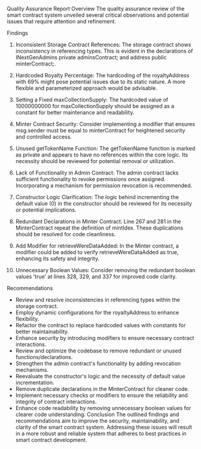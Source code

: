 Quality Assurance Report
Overview
The quality assurance review of the smart contract system unveiled several critical observations and potential issues that require attention and refinement.

Findings
1. Inconsistent Storage Contract References: The storage contract shows inconsistency in referencing types. This is evident in the declarations of INextGenAdmins private adminsContract; and address public minterContract;.

2. Hardcoded Royalty Percentage: The hardcoding of the royaltyAddress with 69% might pose potential issues due to its static nature. A more flexible and parameterized approach would be advisable.

3. Setting a Fixed maxCollectionSupply: The hardcoded value of 10000000000 for maxCollectionSupply should be assigned as a constant for better maintenance and readability.

4. Minter Contract Security: Consider implementing a modifier that ensures msg.sender must be equal to minterContract for heightened security and controlled access.

5. Unused getTokenName Function: The getTokenName function is marked as private and appears to have no references within the core logic. Its necessity should be reviewed for potential removal or utilization.

6. Lack of Functionality in Admin Contract: The admin contract lacks sufficient functionality to revoke permissions once assigned. Incorporating a mechanism for permission revocation is recommended.

7. Constructor Logic Clarification: The logic behind incrementing the default value (0) in the constructor should be reviewed for its necessity or potential implications.

8. Redundant Declarations in Minter Contract: Line 267 and 281 in the MinterContract repeat the definition of mintIdex. These duplications should be resolved for code cleanliness.

9. Add Modifier for retrieveWereDataAdded: In the Minter contract, a modifier could be added to verify retrieveWereDataAdded as true, enhancing its safety and integrity.

10. Unnecessary Boolean Values: Consider removing the redundant boolean values 'true' at lines 328, 329, and 337 for improved code clarity.

Recommendations
- Review and resolve inconsistencies in referencing types within the storage contract.
- Employ dynamic configurations for the royaltyAddress to enhance flexibility.
- Refactor the contract to replace hardcoded values with constants for better maintainability.
- Enhance security by introducing modifiers to ensure necessary contract interactions.
- Review and optimize the codebase to remove redundant or unused functions/declarations.
- Strengthen the admin contract's functionality by adding revocation mechanisms.
- Reevaluate the constructor's logic and the necessity of default value incrementation.
- Remove duplicate declarations in the MinterContract for cleaner code.
- Implement necessary checks or modifiers to ensure the reliability and integrity of contract interactions.
- Enhance code readability by removing unnecessary boolean values for clearer code understanding.
Conclusion
The outlined findings and recommendations aim to improve the security, maintainability, and clarity of the smart contract system. Addressing these issues will result in a more robust and reliable system that adheres to best practices in smart contract development.